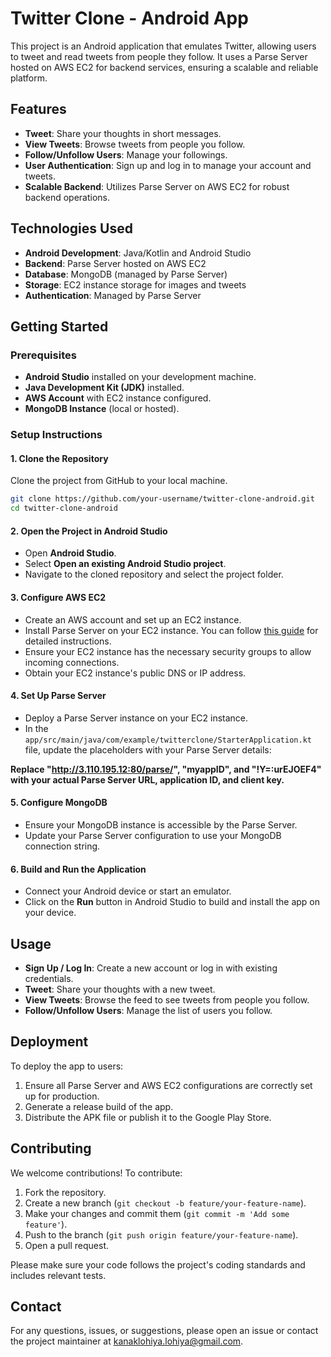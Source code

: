 # Twitter Clone - Android App

This project is an Android application that emulates Twitter, allowing users to tweet and read tweets from people they follow. It uses a Parse Server hosted on AWS EC2 for backend services, ensuring a scalable and reliable platform.

## Features

- **Tweet**: Share your thoughts in short messages.
- **View Tweets**: Browse tweets from people you follow.
- **Follow/Unfollow Users**: Manage your followings.
- **User Authentication**: Sign up and log in to manage your account and tweets.
- **Scalable Backend**: Utilizes Parse Server on AWS EC2 for robust backend operations.

## Technologies Used

- **Android Development**: Java/Kotlin and Android Studio
- **Backend**: Parse Server hosted on AWS EC2
- **Database**: MongoDB (managed by Parse Server)
- **Storage**: EC2 instance storage for images and tweets
- **Authentication**: Managed by Parse Server

## Getting Started

### Prerequisites

- **Android Studio** installed on your development machine.
- **Java Development Kit (JDK)** installed.
- **AWS Account** with EC2 instance configured.
- **MongoDB Instance** (local or hosted).

### Setup Instructions

#### 1. Clone the Repository

Clone the project from GitHub to your local machine.

```bash
git clone https://github.com/your-username/twitter-clone-android.git
cd twitter-clone-android
```

#### 2. Open the Project in Android Studio

- Open **Android Studio**.
- Select **Open an existing Android Studio project**.
- Navigate to the cloned repository and select the project folder.

#### 3. Configure AWS EC2

- Create an AWS account and set up an EC2 instance.
- Install Parse Server on your EC2 instance. You can follow [this guide](https://docs.parseplatform.org/parse-server/guide/#getting-started) for detailed instructions.
- Ensure your EC2 instance has the necessary security groups to allow incoming connections.
- Obtain your EC2 instance's public DNS or IP address.

#### 4. Set Up Parse Server

- Deploy a Parse Server instance on your EC2 instance.
- In the `app/src/main/java/com/example/twitterclone/StarterApplication.kt` file, update the placeholders with your Parse Server details:

**Replace "http://3.110.195.12:80/parse/", "myappID", and "!Y=:urEJOEF4" with your actual Parse Server URL, application ID, and client key.**

#### 5. Configure MongoDB

- Ensure your MongoDB instance is accessible by the Parse Server.
- Update your Parse Server configuration to use your MongoDB connection string.

#### 6. Build and Run the Application

- Connect your Android device or start an emulator.
- Click on the **Run** button in Android Studio to build and install the app on your device.

## Usage

- **Sign Up / Log In**: Create a new account or log in with existing credentials.
- **Tweet**: Share your thoughts with a new tweet.
- **View Tweets**: Browse the feed to see tweets from people you follow.
- **Follow/Unfollow Users**: Manage the list of users you follow.

## Deployment

To deploy the app to users:

1. Ensure all Parse Server and AWS EC2 configurations are correctly set up for production.
2. Generate a release build of the app.
3. Distribute the APK file or publish it to the Google Play Store.

## Contributing

We welcome contributions! To contribute:

1. Fork the repository.
2. Create a new branch (``git checkout -b feature/your-feature-name``).
3. Make your changes and commit them (``git commit -m 'Add some feature'``).
4. Push to the branch (``git push origin feature/your-feature-name``).
5. Open a pull request.

Please make sure your code follows the project's coding standards and includes relevant tests.

## Contact

For any questions, issues, or suggestions, please open an issue or contact the project maintainer at kanaklohiya.lohiya@gmail.com.

